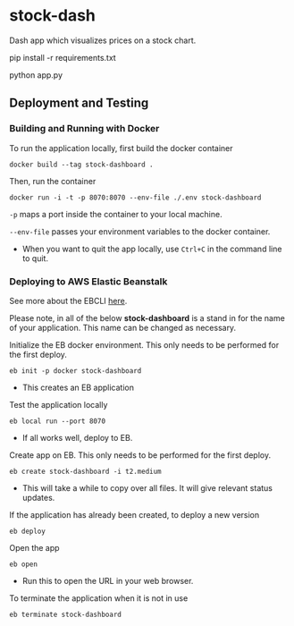 # stock-dash

Dash app which visualizes prices on a stock chart.

pip install -r requirements.txt

python app.py

## Deployment and Testing

### Building and Running with Docker

To run the application locally, first build the docker container

`docker build --tag stock-dashboard .`

Then, run the container

`docker run -i -t -p 8070:8070 --env-file ./.env stock-dashboard`

`-p` maps a port inside the container to your local machine.

`--env-file` passes your environment variables to the docker container.

- When you want to quit the app locally, use `Ctrl+C` in the command line to quit.

### Deploying to AWS Elastic Beanstalk

See more about the EBCLI [here](https://docs.aws.amazon.com/elasticbeanstalk/latest/dg/eb3-cmd-commands.html?icmpid=docs_elasticbeanstalk_console).

Please note, in all of the below **stock-dashboard** is a stand in for the name of your application. This name can be changed as necessary.

Initialize the EB docker environment. This only needs to be performed for the first deploy.

`eb init -p docker stock-dashboard`

- This creates an EB application

Test the application locally

`eb local run --port 8070`

- If all works well, deploy to EB.

Create app on EB. This only needs to be performed for the first deploy.

`eb create stock-dashboard -i t2.medium`

- This will take a while to copy over all files. It will give relevant status updates.

If the application has already been created, to deploy a new version

`eb deploy`

Open the app

`eb open`

- Run this to open the URL in your web browser.

To terminate the application when it is not in use

`eb terminate stock-dashboard`
